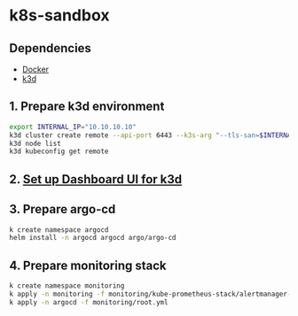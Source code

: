 # k8s-sandbox

## Dependencies

- [Docker](https://docs.docker.com/get-docker/)
- [k3d](https://k3d.io/)

## 1. Prepare k3d environment

```bash
export INTERNAL_IP="10.10.10.10"
k3d cluster create remote --api-port 6443 --k3s-arg "--tls-san=$INTERNAL_IP"@server:\*
k3d node list
k3d kubeconfig get remote
```

## 2. [Set up Dashboard UI for k3d](https://istio.io/latest/docs/setup/platform-setup/k3d/#set-up-dashboard-ui-for-k3d)

## 3. Prepare argo-cd

```bash
k create namespace argocd
helm install -n argocd argocd argo/argo-cd
```

## 4. Prepare monitoring stack

```bash
k create namespace monitoring
k apply -n monitoring -f monitoring/kube-prometheus-stack/alertmanager-secrets.yml
k apply -n argocd -f monitoring/root.yml
```
